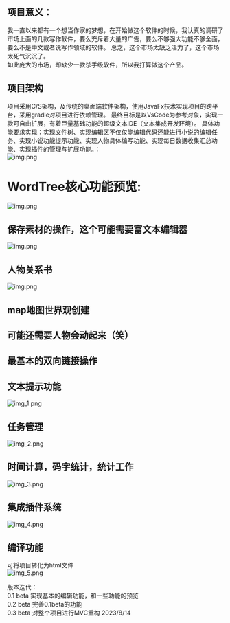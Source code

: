 ## 项目意义：  
我一直以来都有一个想当作家的梦想，在开始做这个软件的时候，我认真的调研了市场上面的几款写作软件，要么充斥着大量的广告，要么不够强大功能不够全面，要么不是中文或者说写作领域的软件。
总之，这个市场太缺乏活力了，这个市场太死气沉沉了。  
如此庞大的市场，却缺少一款杀手级软件，所以我打算做这个产品。  
## 项目架构
项目采用C/S架构，及传统的桌面端软件架构，使用JavaFx技术实现项目的跨平台，采用gradle对项目进行依赖管理。
最终目标是以VsCode为参考对象，实现一款可自由扩展，有着巨量基础功能的超级文本IDE（文本集成开发环境）。
具体功能要求实现：实现文件树、实现编辑区不仅仅能编辑代码还能进行小说的编辑任务、实现小说功能提示功能、实现人物具体编写功能、实现每日数据收集汇总功能、实现插件的管理与扩展功能。：  
![img.png](readme/img_6.png)  

# WordTree核心功能预览:

![img.png](readme/wordtree效果演示.gif)

## 保存素材的操作，这个可能需要富文本编辑器
![img.png](readme/img_7.png)
## 人物关系书
![img.png](readme/img.png)
## map地图世界观创建

## 可能还需要人物会动起来（笑）

## 最基本的双向链接操作

## 文本提示功能
![img_1.png](readme/img_1.png)
## 任务管理
![img_2.png](readme/img_2.png)
## 时间计算，码字统计，统计工作
![img_3.png](readme/img_3.png)
## 集成插件系统  
![img_4.png](readme/img_4.png)  
## 编译功能  
可将项目转化为html文件  
![img_5.png](readme/img_5.png)   



版本迭代：  
0.1 beta 实现基本的编辑功能，和一些功能的预览  
0.2 beta 完善0.1beta的功能  
0.3 beta 对整个项目进行MVC重构   2023/8/14  

